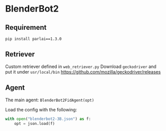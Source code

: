 # BlenderBot2

## Requirement
`pip install parlai==1.3.0`

## Retriever
Custom retriever defined in `web_retriever.py`
Download `geckodriver` and put it under `usr/local/bin` 
https://github.com/mozilla/geckodriver/releases

## Agent
The main agent: `BlenderBot2FidAgent(opt)`

Load the config with the following:

```python
with open("blenderbot2-3B.json") as f:
    opt = json.load(f)
```
